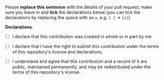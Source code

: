 Please **replace this sentence** with the details of your pull request; make sure you leave in and **tick** the declarations below (you can tick the declarations by replacing the space with an `x`, e.g. `[ ]` -> `[x]`).

**Declarations**:

- [ ] I declare that this contribution was created in whole or in part by me.
- [ ] I declare that I have the right to submit this contribution under the terms of this repository's license and declarations.
- [ ] I understand and agree that this contribution and a record of it are public, maintained permanently, and may be redistributed under the terms of this repository's license.

